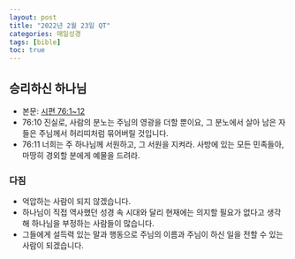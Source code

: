 ```yaml
---
layout: post
title: "2022년 2월 23일 QT"
categories: 매일성경
tags: [bible]
toc: true
---
```


## 승리하신 하나님
- 본문: [시편 76:1~12](https://www.bskorea.or.kr/bible/korbibReadpage.php?version=SAENEW&book=psa&chap=76&sec=1&cVersion=&fontSize=15px&fontWeight=normal)
- 76:10 진실로, 사람의 분노는 주님의 영광을 더할 뿐이요, 그 분노에서 살아 남은 자들은 주님께서 허리띠처럼 묶어버릴 것입니다.
- 76:11 너희는 주 하나님께 서원하고, 그 서원을 지켜라. 사방에 있는 모든 민족들아, 마땅히 경외할 분에게 예물을 드려라.

### 다짐
- 억압하는 사람이 되지 않겠습니다.
- 하나님이 직접 역사했던 성경 속 시대와 달리 현재에는 의지할 필요가 없다고 생각해 하나님을 부정하는 사람들이 많습니다.
- 그들에게 설득력 있는 말과 행동으로 주님의 이름과 주님이 하신 일을 전할 수 있는 사람이 되겠습니다.
